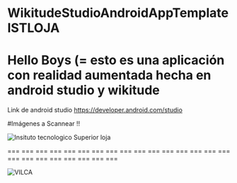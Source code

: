 # WikitudeStudioAndroidAppTemplateISTLOJA 
# Hello Boys (=  esto es  una aplicación con realidad aumentada hecha en android studio y wikitude 
 
 
 Link de android studio https://developer.android.com/studio 
 
 
 #Imágenes  a Scannear !! 
 
 ![Insituto tecnologico Superior loja](https://user-images.githubusercontent.com/82047029/116113488-26ae9d80-a67e-11eb-81a9-f0acf24623fb.jpg)
 
 === === === === === === === === === === === === === === === === === === === === === === === === 
 
 ![VILCA](https://user-images.githubusercontent.com/82047029/116114033-9e7cc800-a67e-11eb-80b8-042b76d7a21b.jpg)



